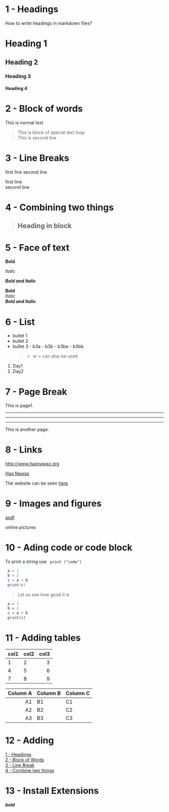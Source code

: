 # 1 - Headings

How to write headings in markdown files?

# Heading 1

## Heading 2

### Heading 3

#### Heading 4

# 2 - Block of words

This is normal text

> This is block of special text
> loop\
> This is second line

# 3 - Line Breaks

first line
second line

first line\
second line

# 4 - Combining two things

> ## Heading in block

# 5 - Face of text

**Bold**

_Italic_

**_Bold and Italic_**

**Bold**\
_Italic_\
**_Bold and Italic_**

# 6 - List

- bullet 1
- bullet 2
- bullet 3 - b3a - b3b - b3ba - b3bb
  > - or + can also be used

1. Day1
2. Day2

# 7 - Page Break

This is page1.

---

---

---

This is another page.

# 8 - Links

<http://www.haqnawaz.org>

[Haq Nawaz](http://www.haqnawaz.org)

[haq nawaz]: http://www.haqnawaz.org

The website can be seen [here][haq nawaz]

# 9 - Images and figures

[asdf](image.jpg)

<!---![asdf](image.jpg)--->

online pictures

# 10 - Ading code or code block

To print a string use ` print ("code")`

```Java
 a = 1
 b = 2
 c = a + b
 print(c)
```
>Let us see how good it is 
```R
 a = 1
 b = 2
 c = a + b
 print(c)
```
# 11 - Adding tables
| col1 | col2 | col3 |
|---|:---|---:|
| 1 | 2 | 3 |
| 4 | 5 | 6 |
| 7 | 8 | 9 |


Column A | Column B | Column C
---------:|----------|---------
 A1 | B1 | C1
 A2 | B2 | C2
 A3 | B3 | C3

# 12 - Adding
[1 - Headings](#1---headings)\
[2 - Block of Words](#2---block-of-words)\
[3 - Line Break](#3---line-breaks)\
[4 - Combine two things](#4---combining-two-things)

# 13 - Install Extensions

_**bold**_